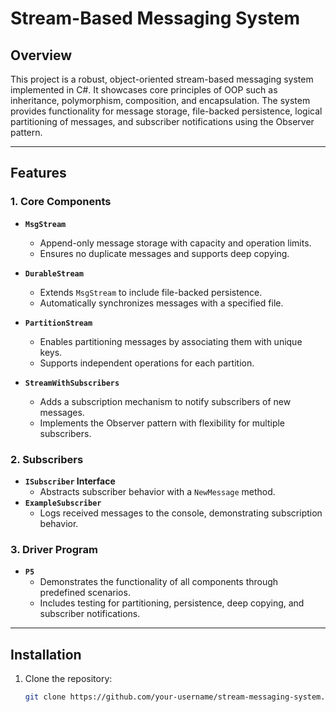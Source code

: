 # Stream-Based Messaging System

## Overview
This project is a robust, object-oriented stream-based messaging system implemented in C#. It showcases core principles of OOP such as inheritance, polymorphism, composition, and encapsulation. The system provides functionality for message storage, file-backed persistence, logical partitioning of messages, and subscriber notifications using the Observer pattern.

---

## Features

### 1. Core Components
- **`MsgStream`**
  - Append-only message storage with capacity and operation limits.
  - Ensures no duplicate messages and supports deep copying.

- **`DurableStream`**
  - Extends `MsgStream` to include file-backed persistence.
  - Automatically synchronizes messages with a specified file.

- **`PartitionStream`**
  - Enables partitioning messages by associating them with unique keys.
  - Supports independent operations for each partition.

- **`StreamWithSubscribers`**
  - Adds a subscription mechanism to notify subscribers of new messages.
  - Implements the Observer pattern with flexibility for multiple subscribers.

### 2. Subscribers
- **`ISubscriber` Interface**
  - Abstracts subscriber behavior with a `NewMessage` method.
- **`ExampleSubscriber`**
  - Logs received messages to the console, demonstrating subscription behavior.

### 3. Driver Program
- **`P5`**
  - Demonstrates the functionality of all components through predefined scenarios.
  - Includes testing for partitioning, persistence, deep copying, and subscriber notifications.

---

## Installation

1. Clone the repository:
   ```bash
   git clone https://github.com/your-username/stream-messaging-system.git
